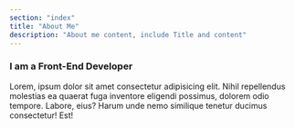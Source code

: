 ```yaml
---
section: "index"
title: "About Me"
description: "About me content, include Title and content"
---
```


### I am a Front-End Developer

Lorem, ipsum dolor sit amet consectetur adipisicing elit. 
Nihil repellendus molestias ea quaerat fuga inventore eligendi possimus, 
dolorem odio tempore. Labore, eius? Harum unde nemo similique tenetur 
ducimus consectetur! Est!
